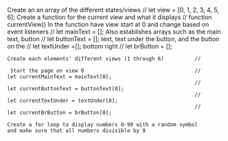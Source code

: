 Create an an array of the different states/views                 //      let view = [0, 1, 2, 3, 4, 5, 6];
Create a function for the current view and what it displays      //      function currentView()
    In the function have view start at 0 and change based on 
    event listeners                                              //      let mainText = [];
    Also establishes arrays such as the main text, button        //      let buttonText = [];
    text, text under the button, and the button on the           //      let textUnder =[];
    bottom right                                                 //      let brButton = [];      

    Create each elements' different views (1 through 6)          //                    

     Start the page on view 0                                    //      let currentMainText = mainText[0];
                                                                 //      let currentButtonText = buttonText[0];
                                                                 //      let currentTextUnder = textUnder[0];
                                                                 //      let currentBrButton = brButton[0];
    
    Create a for loop to display numbers 0-99 with a random symbol
    and make sure that all numbers divisible by 9